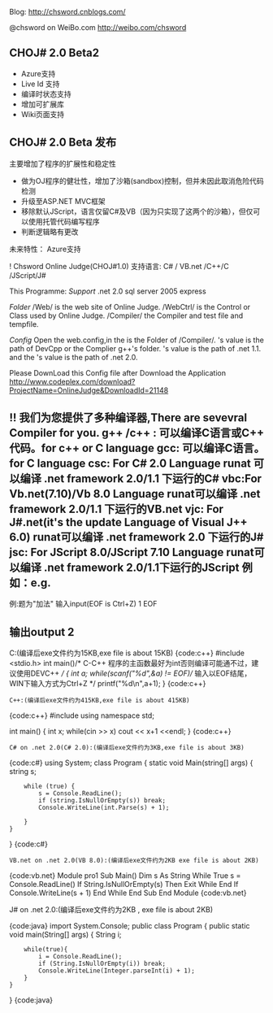 Blog: http://chsword.cnblogs.com/

@chsword on WeiBo.com http://weibo.com/chsword

## CHOJ# 2.0 Beta2

* Azure支持
* Live Id 支持
* 编译时状态支持
* 增加可扩展库
* Wiki页面支持

## CHOJ# 2.0 Beta 发布
主要增加了程序的扩展性和稳定性
* 做为OJ程序的健壮性，增加了沙箱(sandbox)控制，但并未因此取消危险代码检测
* 升级至ASP.NET MVC框架
* 移除默认JScript，语言仅留C#及VB（因为只实现了这两个的沙箱），但仅可以使用托管代码编写程序
* 判断逻辑略有更改

未来特性：
Azure支持

! Chsword Online Judge(CHOJ#1.0)
支持语言:
C# / VB.net /C++/C /JScript/J#



This Programme:
*Support*
.net 2.0
sql server 2005 express

*Folder*
/Web/ is the web site of Online Judge.
/WebCtrl/ is the Control or Class used by Online Judge.
/Compiler/ the Compiler and test file and tempfile.

*Config*
Open the web.config,in the<appSettings> <add key="Path"/> is the Folder of /Compiler/.
<add key="DevCppPath"/>'s value is the path of DevCpp or the Complier g++'s folder.
<add key="DotNet1Path"/>'s value is the path of .net 1.1.
and the <add key="DotNet2Path"/>'s value is the path of .net 2.0.

Please DownLoad this Config file after Download the Application http://www.codeplex.com/download?ProjectName=OnlineJudge&DownloadId=21148




!! 我们为您提供了多种编译器,There are sevevral Compiler for you.
g++ /c++ : 可以编译C语言或C++  代码。for c++ or C language
gcc: 可以编译C语言。for C language
csc: For C# 2.0 Language runat   可以编译 .net framework 2.0/1.1 下运行的C#
vbc:For Vb.net(7.10)/Vb 8.0 Language runat可以编译  .net framework 2.0/1.1 下运行的VB.net
vjc: For J#.net(it's the update Language of Visual J++ 6.0) runat可以编译  .net framework 2.0 下运行的J#
jsc: For JScript 8.0/JScript 7.10 Language runat可以编译  .net framework 2.0/1.1下运行的JScript
例如：e.g.
----------------------------------------
例:题为"加法"
输入input(EOF is Ctrl+Z)
1
EOF

输出output
2
-----------------------------------------
C:(编译后exe文件约为15KB,exe file is about 15KB)
{code:c++}
#include <stdio.h>
int main()/* C-C++   程序的主函数最好为int否则编译可能通不过，建议使用DEVC++ */
{
    int a;
    while(scanf("%d",&a) != EOF)/* 输入以EOF结尾，WIN下输入方式为Ctrl+Z */
        printf("%d\n",a+1);
}
{code:c++}	
	
	C++:(编译后exe文件约为415KB,exe file is about 415KB)
{code:c++}
#include <iostream>
using namespace std;

int main()
{
    int x;
    while(cin >> x)
        cout << x+1 <<endl;
}
{code:c++}

	C# on .net 2.0(C# 2.0):(编译后exe文件约为3KB,exe file is about 3KB)

{code:c#}
using System;
class Program {
	static void Main(string[] args) {
		string s;
	
		while (true) {
			s = Console.ReadLine();
			if (string.IsNullOrEmpty(s)) break;
			Console.WriteLine(int.Parse(s) + 1);

		}
	}
}
{code:c#}
	
	VB.net on .net 2.0(VB 8.0):(编译后exe文件约为2KB exe file is about 2KB)

{code:vb.net}
Module pro1
    Sub Main()
        Dim s As String
        While True
            s = Console.ReadLine()
            If String.IsNullOrEmpty(s) Then
                Exit While
            End If
            Console.WriteLine(s + 1)
        End While
    End Sub
End Module
{code:vb.net}

J# on .net 2.0:(编译后exe文件约为2KB , exe file is about 2KB)

{code:java}
import System.Console;
public class Program
{
    public static void main(String[] args)
    {
        String i;
       
        while(true){
            i = Console.ReadLine();
            if (String.IsNullOrEmpty(i)) break;
            Console.WriteLine(Integer.parseInt(i) + 1);
        }
    }
}
{code:java}
